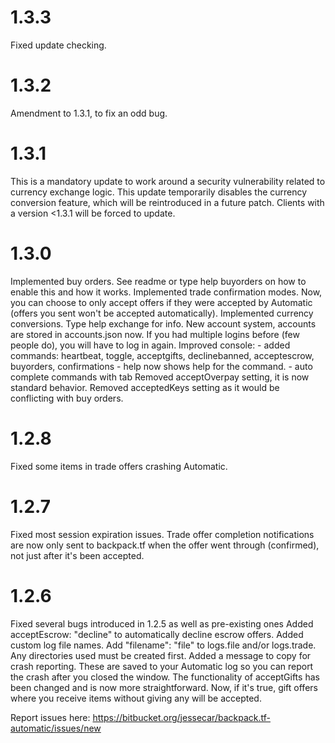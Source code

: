 # 1.3.3
Fixed update checking.

# 1.3.2
Amendment to 1.3.1, to fix an odd bug.

# 1.3.1
This is a mandatory update to work around a security vulnerability related to
currency exchange logic. This update temporarily disables the currency 
conversion feature, which will be reintroduced in a future patch. Clients 
with a version <1.3.1 will be forced to update.

# 1.3.0
Implemented buy orders. See readme or type help buyorders on how to enable this and how it works.
Implemented trade confirmation modes. Now, you can choose to only accept offers if they were accepted by Automatic (offers you sent won't be accepted automatically).
Implemented currency conversions. Type help exchange for info.
New account system, accounts are stored in accounts.json now. If you had multiple logins before (few people do), you will have to log in again.
Improved console:
    - added commands: heartbeat, toggle, acceptgifts, declinebanned, acceptescrow, buyorders, confirmations
    - help now shows help for the command.
    - auto complete commands with tab
Removed acceptOverpay setting, it is now standard behavior.
Removed acceptedKeys setting as it would be conflicting with buy orders.

# 1.2.8
Fixed some items in trade offers crashing Automatic.

# 1.2.7
Fixed most session expiration issues.
Trade offer completion notifications are now only sent to backpack.tf when the offer went through (confirmed), not just after it's been accepted.

# 1.2.6
Fixed several bugs introduced in 1.2.5 as well as pre-existing ones
Added acceptEscrow: "decline" to automatically decline escrow offers.
Added custom log file names. Add "filename": "file" to logs.file and/or logs.trade. Any directories used must be created first.
Added a message to copy for crash reporting. These are saved to your Automatic log so you can report the crash after you closed the window.
The functionality of acceptGifts has been changed and is now more straightforward. Now, if it's true, gift offers where you receive items without giving any will be accepted.

Report issues here: https://bitbucket.org/jessecar/backpack.tf-automatic/issues/new